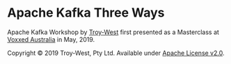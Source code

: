 # Apache Kafka Three Ways

Apache Kafka Workshop by [Troy-West](http://www.troywest.com) first presented as a Masterclass at [Voxxed Australia](https://australia.voxxeddays.com/) in May, 2019.

Copyright © 2019 Troy-West, Pty Ltd. Available under [Apache License v2.0](LICENSE).
